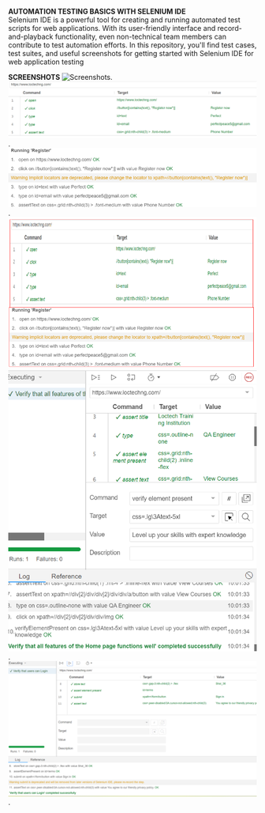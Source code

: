 **AUTOMATION TESTING BASICS WITH SELENIUM IDE**   <br>
Selenium IDE is a powerful tool for creating and running automated test scripts for web applications. With its user-friendly interface and record-and-playback functionality, even non-technical team members can contribute to test automation efforts. In this repository, you'll find test cases, test suites, and useful screenshots for getting started with Selenium IDE for web application testing

**SCREENSHOTS**
![Screenshots](.\Automation_basics\Selenium_Screenshot.png).
![Screenshots](./Screenshot%202023-09-07%20090413.png).
![Screenshots](./Screenshot%202023-09-07%20090755.png).
![Screenshots](./Screenshot%202023-09-07%20091043.png)
![Screenshots](./Screenshot%202023-09-07%20100243.png).
![Screenshots](./Screenshot%202023-09-07%20104436.png).